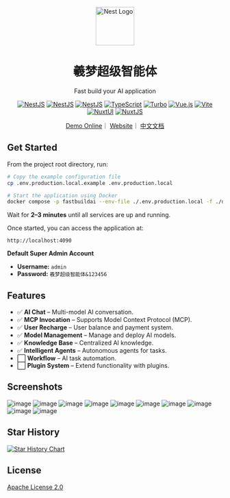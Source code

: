 <p align="center">
  <a href="http://nestjs.com/" target="blank"><img src="./apps/web/public/pwa-512x512.png" width="90" alt="Nest Logo" /></a>
</p>

<h1 align="center">羲梦超级智能体</h1>

<p align="center">
  Fast build your AI application
</p>

<p align="center">
  <a href="https://nestjs.com/"><img src="https://img.shields.io/badge/NestJS-11.x-ea2845" alt="NestJS" /></a>
  <a href="https://typeorm.io/"><img src="https://img.shields.io/badge/Typeorm-0.3.x-ef4100" alt="NestJS" /></a>
  <a href="https://www.postgresql.org/"><img src="https://img.shields.io/badge/PostgreSQL-17.x-29527d" alt="NestJS" /></a>
  <a href="https://www.typescriptlang.org/"><img src="https://img.shields.io/badge/TypeScript-5.x-3178c6" alt="TypeScript" /></a>
  <a href="https://turbo.build/"><img src="https://img.shields.io/badge/Turbo-2.x-6d5cb3" alt="Turbo" /></a>
  <a href="https://vuejs.org/"><img src="https://img.shields.io/badge/Vue.js-3.x-3aaf78" alt="Vue.js" /></a>
  <a href="https://vitejs.dev/"><img src="https://img.shields.io/badge/vite-6.x-646cff" alt="Vite" /></a>
  <a href="https://ui.nuxt.com/"><img src="https://img.shields.io/badge/NuxtUI-3.x-00b95f" alt="NuxtUI" /></a>
  <a href="https://nuxt.com/"><img src="https://img.shields.io/badge/NuxtJS-3.x-00b95f" alt="NuxtJS" /></a>
</p>

<p align="center">
<a href="http://ai.fastbuildai.com/" target="_blank">Demo Online</a>｜
<a href="https://www.fastbuildai.com/">Website</a>｜
<a href="./README.zh-CN.md">中文文档</a>
</p>

## Get Started

From the project root directory, run:

```bash
# Copy the example configuration file
cp .env.production.local.example .env.production.local

# Start the application using Docker
docker compose -p fastbuildai --env-file ./.env.production.local -f ./docker/docker-compose.yml up -d
```

Wait for **2–3 minutes** until all services are up and running.

Once started, you can access the application at:

```
http://localhost:4090
```

**Default Super Admin Account**  

- **Username:** `admin`  
- **Password:** `羲梦超级智能体&123456`  

## Features

- ✅ **AI Chat** – Multi-model AI conversation.
- ✅ **MCP Invocation** – Supports Model Context Protocol (MCP).
- ✅ **User Recharge** – User balance and payment system.
- ✅ **Model Management** – Manage and deploy AI models.
- ✅ **Knowledge Base** – Centralized AI knowledge.
- ✅ **Intelligent Agents** – Autonomous agents for tasks.
- ⬜ **Workflow** – AI task automation.
- ⬜ **Plugin System** – Extend functionality with plugins.

## Screenshots

![image](./docs/screenshots/1.png)
![image](./docs/screenshots/2.png)
![image](./docs/screenshots/3.png)
![image](./docs/screenshots/4.png)
![image](./docs/screenshots/5.png)
![image](./docs/screenshots/6.png)
![image](./docs/screenshots/7.png)
![image](./docs/screenshots/8.png)
![image](./docs/screenshots/9.png)
![image](./docs/screenshots/10.png)

## Star History

[![Star History Chart](https://api.star-history.com/svg?repos=FastbuildAI/FastbuildAI&type=Date)](https://www.star-history.com/#FastbuildAI/FastbuildAI&Date)

## License

[Apache License 2.0](./LICENSE)
